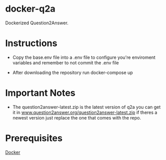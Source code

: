 # docker-q2a
Dockerized Question2Answer.

# Instructions

* Copy the base.env file into a .env file to configure you're enviroment variables and remember to not commit the .env file

* After downloading the repository run docker-compose up

# Important Notes

* The question2answer-latest.zip is the latest version of q2a you can get it in www.question2answer.org/question2answer-latest.zip if theres a newest version just replace the one that comes with the repo.

# Prerequisites

[Docker](https://www.docker.com/products/docker-desktop)
